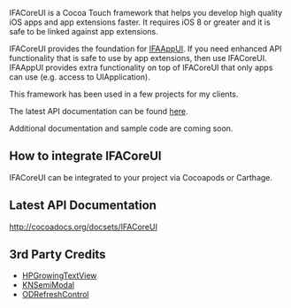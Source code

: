 IFACoreUI is a Cocoa Touch framework that helps you develop high quality iOS apps and app extensions faster. It requires iOS 8 or greater and it is safe to be linked against app extensions.

IFACoreUI provides the foundation for [IFAAppUI](https://github.com/marcelo-schroeder/IFAAppUI). If you need enhanced API functionality that is safe to use by app extensions, then use IFACoreUI. IFAAppUI provides extra functionality on top of IFACoreUI that only apps can use (e.g. access to UIApplication).

This framework has been used in a few projects for my clients.

The latest API documentation can be found [here](http://cocoadocs.org/docsets/IFACoreUI).

Additional documentation and sample code are coming soon.

## How to integrate IFACoreUI ##

IFACoreUI can be integrated to your project via Cocoapods or Carthage.

## Latest API Documentation ##

http://cocoadocs.org/docsets/IFACoreUI

## 3rd Party Credits ##
- [HPGrowingTextView](https://github.com/HansPinckaers/GrowingTextView)
- [KNSemiModal](https://github.com/kentnguyen/KNSemiModalViewController)
- [ODRefreshControl](https://github.com/Sephiroth87/ODRefreshControl)